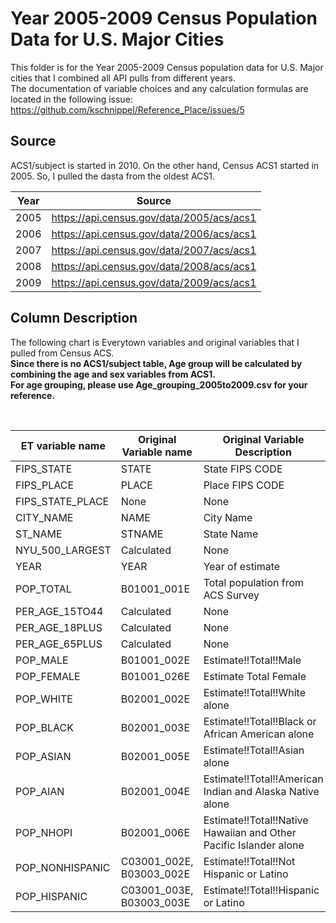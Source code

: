 # Year 2005-2009 Census Population Data for U.S. Major Cities

This folder is for the Year 2005-2009  Census population data for U.S. Major cities that I combined all API pulls from different years.
<Br>
 The documentation of variable choices and any calculation formulas are located in the following issue:
https://github.com/kschnippel/Reference_Place/issues/5


## Source

ACS1/subject is started in 2010. On the other hand, Census ACS1 started in 2005. So, I pulled the dasta from the oldest ACS1. <br>


Year | Source
-- | --
2005 | https://api.census.gov/data/2005/acs/acs1
2006 | https://api.census.gov/data/2006/acs/acs1
2007 | https://api.census.gov/data/2007/acs/acs1
2008 | https://api.census.gov/data/2008/acs/acs1
2009 | https://api.census.gov/data/2009/acs/acs1

## Column Description

The following chart is Everytown variables and original variables that I pulled from Census ACS.<br>
**Since there is no ACS1/subject table, Age group will be calculated by combining the age and sex variables from ACS1.<br>
For age grouping, please use Age_grouping_2005to2009.csv for your reference.**

<br>



ET variable name | Original Variable name | Original Variable Description
-- | -- | --
FIPS_STATE | STATE | State FIPS CODE
FIPS_PLACE | PLACE | Place FIPS CODE
FIPS_STATE_PLACE | None | None
CITY_NAME | NAME | City Name
ST_NAME | STNAME | State Name
NYU_500_LARGEST | Calculated | None
YEAR | YEAR | Year of estimate
POP_TOTAL | B01001_001E | Total population from ACS Survey
PER_AGE_15TO44 | Calculated | None
PER_AGE_18PLUS | Calculated | None
PER_AGE_65PLUS | Calculated | None
POP_MALE | B01001_002E | Estimate!!Total!!Male
POP_FEMALE | B01001_026E | Estimate Total Female
POP_WHITE | B02001_002E | Estimate!!Total!!White alone
POP_BLACK | B02001_003E | Estimate!!Total!!Black or African American alone
POP_ASIAN | B02001_005E | Estimate!!Total!!Asian alone
POP_AIAN | B02001_004E | Estimate!!Total!!American Indian and Alaska Native alone
POP_NHOPI | B02001_006E | Estimate!!Total!!Native Hawaiian and Other Pacific Islander alone
POP_NONHISPANIC | C03001_002E, B03003_002E | Estimate!!Total!!Not Hispanic or Latino
POP_HISPANIC | C03001_003E, B03003_003E | Estimate!!Total!!Hispanic or Latino



